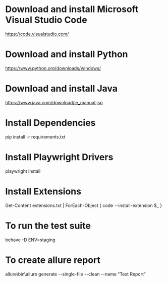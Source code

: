 # Download and install Microsoft Visual Studio Code

https://code.visualstudio.com/

# Download and install Python

https://www.python.org/downloads/windows/

# Download and install Java

https://www.java.com/download/ie_manual.jsp

# Install Dependencies

pip install -r requirements.txt

# Install Playwright Drivers

playwright install

# Install Extensions

Get-Content extensions.txt | ForEach-Object { code --install-extension $_ }

# To run the test suite

behave -D ENV=staging

# To create allure report

allure\bin\allure generate --single-file --clean --name "Test Report"
